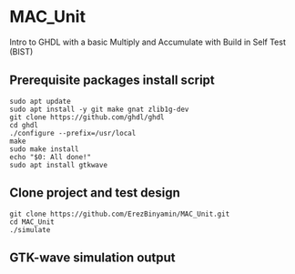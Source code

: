 # MAC_Unit
Intro to GHDL with a basic Multiply and Accumulate with Build in Self Test (BIST)

## Prerequisite packages install script
```
sudo apt update
sudo apt install -y git make gnat zlib1g-dev
git clone https://github.com/ghdl/ghdl
cd ghdl
./configure --prefix=/usr/local
make
sudo make install
echo "$0: All done!"
sudo apt install gtkwave
```

## Clone project and test design
```
git clone https://github.com/ErezBinyamin/MAC_Unit.git
cd MAC_Unit
./simulate
```

## GTK-wave simulation output
[](report/gtkwave_output.png)
